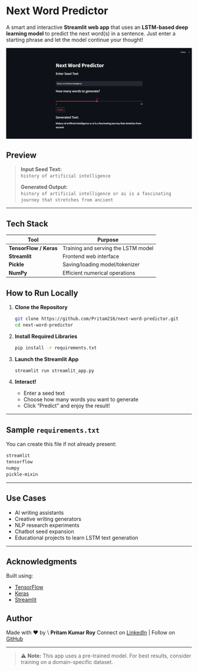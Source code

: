 #  Next Word Predictor

A smart and interactive **Streamlit web app** that uses an **LSTM-based deep learning model** to predict the next word(s) in a sentence. Just enter a starting phrase and let the model continue your thought!

![Demo Screenshot](image.png)

## Preview

> **Input Seed Text:**  
> `history of artificial intelligence`
>
> **Generated Output:**  
> `history of artificial intelligence or ai is a fascinating journey that stretches from ancient`

---

## Tech Stack

| Tool                   | Purpose                             |
| ---------------------- | ----------------------------------- |
| **TensorFlow / Keras** | Training and serving the LSTM model |
| **Streamlit**          | Frontend web interface              |
| **Pickle**             | Saving/loading model/tokenizer      |
| **NumPy**              | Efficient numerical operations      |

## How to Run Locally

1. **Clone the Repository**
   ```bash
   git clone https://github.com/Pritam216/next-word-predictor.git
   cd next-word-predictor
   ```


2. **Install Required Libraries**

   ```bash
   pip install -r requirements.txt
   ```

3. **Launch the Streamlit App**

   ```bash
   streamlit run streamlit_app.py
   ```

4. **Interact!**

   * Enter a seed text
   * Choose how many words you want to generate
   * Click “Predict” and enjoy the result!

---

## Sample `requirements.txt`

You can create this file if not already present:

```txt
streamlit
tensorflow
numpy
pickle-mixin
```

---

## Use Cases

* AI writing assistants
* Creative writing generators
* NLP research experiments
* Chatbot seed expansion
* Educational projects to learn LSTM text generation

---

## Acknowledgments

Built using:

* [TensorFlow](https://www.tensorflow.org/)
* [Keras](https://keras.io/)
* [Streamlit](https://streamlit.io/)

## Author

Made with ❤️ by \ **Pritam Kumar Roy**
Connect on [LinkedIn](https://www.linkedin.com/in/pritamkumarroy/) | Follow on [GitHub](https://github.com/Pritam216)

---

> ⚠️ **Note:** This app uses a pre-trained model. For best results, consider training on a domain-specific dataset.

```
